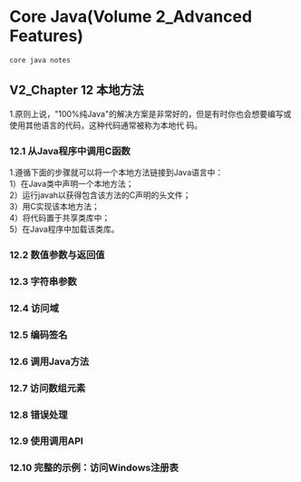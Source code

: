 # Core Java(Volume 2_Advanced Features)
    core java notes
## V2_Chapter 12 本地方法
1.原则上说，"100%纯Java"的解决方案是非常好的，但是有时你也会想要编写或使用其他语言的代码，这种代码通常被称为本地代
码。
### 12.1 从Java程序中调用C函数
1.遵循下面的步骤就可以将一个本地方法链接到Java语言中：   
1）在Java类中声明一个本地方法；   
2）运行javah以获得包含该方法的C声明的头文件；   
3）用C实现该本地方法；   
4）将代码置于共享类库中；    
5）在Java程序中加载该类库。   
### 12.2 数值参数与返回值
### 12.3 字符串参数
### 12.4 访问域
### 12.5 编码签名
### 12.6 调用Java方法
### 12.7 访问数组元素
### 12.8 错误处理
### 12.9 使用调用API
### 12.10 完整的示例：访问Windows注册表
